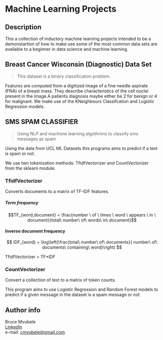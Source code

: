 # Machine Learning Projects



## Description

This a collection of inductory machine learning projects intended to be a demonstartion of how to make use some of the most common data sets are available to a beginner in data science and machine learning.

## Breast Cancer Wisconsin (Diagnostic) Data Set
>This dataset is a binary classification problem. 

Features are computed from a digitized image of a fine needle aspirate (FNA) of a breast mass. They describe characteristics of the cell nuclei present in the image.A patients diagnosis maybe either be 2 for benign or  4 for malignant. We make use of the KNeighbours Classifcation and Logistic Regression models.

## SMS SPAM CLASSIFIER

> Using NLP and machone learning algothrims to classify sms messages as spam

Using the data from UCL ML Datasets this programs aims to predict if a text is spam or not.

We use two tokenization methods: TfidfVectorizer and CountVectorizer from the sklearn module.


### TfidfVectorizer
Converts documents to a matrix of TF-IDF features.

##### Term frequency

$$TF_{word,document} = \frac{number \ of \ times \ word \ appears \ in \ document}{total\ number\ of\ words\ in\ document}$$

#### Inverse document frequency

$$ IDF_{word} = \log\left(\frac{total\ number\ of\ documents}{ number\ of\ documents\ containing\ word}\right) $$

TfidfVectorizer = TF*IDF 

### CountVectorizer
Convert a collection of text to a matrix of token counts.

This program aims to use Logistic Regression and Random Forest models to predict if a given message in the dataset is a spam message or not



## Author info
Bruce Mvubele \
[LinkedIn](https://www.linkedin.com/in/bruce-mvubele-494105143/) \
e-mail: cmvubele@gmail.com
